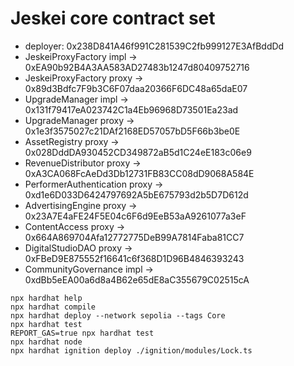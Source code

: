 # Jeskei core contract set

   * deployer: 0x238D841A46f991C281539C2fb999127E3AfBddDd
   * JeskeiProxyFactory impl   → 0xEA90b92B4A3AA583AD27483b1247d80409752716
   * JeskeiProxyFactory proxy  → 0x89d3Bdfc7F9b3C6F07daa20366F6DC48a65daE07
   * UpgradeManager impl   → 0x131f79417eA023742C1a4Eb96968D73501Ea23ad
   * UpgradeManager proxy  → 0x1e3f3575027c21DAf2168ED57057bD5F66b3be0E
   * AssetRegistry proxy  → 0x028DddDA930452CD349872aB5d1C24eE183c06e9
   * RevenueDistributor proxy  → 0xA3CA068FcAeDd3Db12731FB83CC08dD9068A584E
   * PerformerAuthentication proxy  → 0xd1e6D033D6424797692A5bE675793d2b5D7D612d
   * AdvertisingEngine proxy  → 0x23A7E4aFE24F5E04c6F6d9EeB53aA9261077a3eF
   * ContentAccess proxy  → 0x664A869704Afa12772775DeB99A7814Faba81CC7
   * DigitalStudioDAO proxy  → 0xFBeD9E875552f16641c6f368D1D96B4846393243
   * CommunityGovernance impl → 0xdBb5eEA00a6d8a4B62e65dE8aC355679C02515cA

```shell
npx hardhat help
npx hardhat compile
npx hardhat deploy --network sepolia --tags Core
npx hardhat test
REPORT_GAS=true npx hardhat test
npx hardhat node
npx hardhat ignition deploy ./ignition/modules/Lock.ts
```
